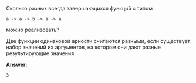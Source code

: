 Сколько разных всегда завершающихся функций с типом
```
a -> a -> b -> a -> a
```
можно реализовать?

Две функции одинаковой арности считаются разными, если существует набор значений их аргументов, на котором они дают разные результирующие значения.

**Answer:**

```
3
```
